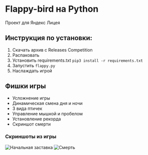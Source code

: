 # Flappy-bird на Python
Проект для Яндекс Лицея
## Инструкция по установки:
1. Cкачать архив с Releases Competition
1. Распаковать
2. Установить requirements.txt ```pip3 install -r requirements.txt```
3. Запустить ```flappy.py```
5. Наслаждать игрой

## Фишки игры
+ Усложнение игры
+ Динамическая смена дня и ночи
+ 3 вида птичек
+ Управление мышкой и пробелом
+ Установление рекорда
+ Скриншот смерти
### Скриншоты из игры
![Начальная заставка](https://sun9-75.userapi.com/impg/Yc04i8M2zhprxdqxl7ECXAzWVRe4eNHx7BWjAQ/Nznnf_XcXm4.jpg?size=572x1053&quality=96&sign=a3826b7cd20513fbb7fc8fd8d1624795&type=album)
![Смерть](https://sun9-6.userapi.com/impg/GEH-FFqoWDBtQbxYmrHUbJwjL7r2J3XDHD_I2w/wpwiVAnFgaY.jpg?size=576x1050&quality=96&sign=aaf6bcfb8f9723503298ccd3698adcdb&type=album)
